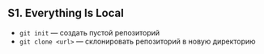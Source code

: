 ## S1. Everything Is Local
- `git init` — создать пустой репозиторий
- `git clone <url>` — склонировать репозиторий в новую директорию